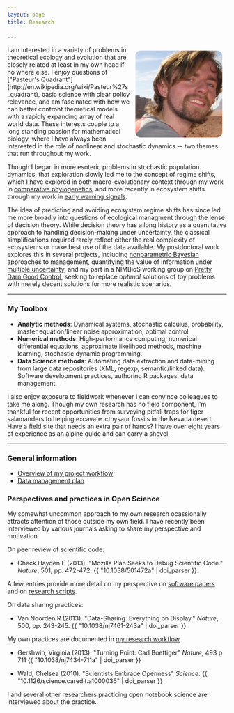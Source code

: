 ```yaml
---
layout: page
title: Research

---
```


<div class="span7">

<img src="assets/img/wadirum.png" style="float:right; margin: 10px 10px;"/>
I am interested in a variety of problems in theoretical
ecology and evolution that are closely related at least in my
own head if no where else.  I enjoy questions of ["Pasteur's Quadrant"](http://en.wikipedia.org/wiki/Pasteur%27s_quadrant), basic
science with clear policy relevance, and am fascinated with how we can
better confront theoretical models with a rapidly expanding array of
real world data.  These interests couple to a long standing
passion for mathematical biology, where I have always been interested
in the role of nonlinear and stochastic dynamics -- two themes that run
throughout my work.

Though I began in more esoteric problems in stochastic population
dynamics, that exploration slowly led me to the concept of regime shifts,
which I have explored in both macro-evolutionary context through my
work in [comparative phylogenetics](/projects/phylogenetics.html),
and more recently in ecosystem shifts through my work in [early warning
signals](/projects/warning-signals.html).

The idea of predicting and avoiding ecosystem regime shifts has since
led me more broadly into questions of ecological managment through the
lense of decision theory.  While decision theory has a long history as
a quantitative approach to handling decision-making under uncertainty,
the classical simplifications required rarely reflect either the real
complexity of ecosystems or make best use of the data available.
My postdoctoral work explores this in several projects, including
[nonparametric Bayesian](/projects/nonparametric-bayes.html)
approaches to management, quantifying the value of information
under [multiple uncertainty](/projects/multiple-uncertainty.html),
and my part in a NIMBioS working group on [Pretty Darn Good
Control](/projects/pdg-control.html), seeking to replace _optimal_
solutions of toy problems with merely decent solutions for more realistic
scenarios.

<!--
### Project Landing Pages

The menu to the right links to abstracts for most of my recent
reseach projects.  These pages also include automated feeds from
my workflow, indicating active issues or next steps, recent notebook
entries, current literature I'm reading on the topic, etc.
-->


------------------------------------------------------------------------------


### My Toolbox

* **Analytic methods**: Dynamical systems, stochastic calculus, probability, master equation/linear noise approximation, optimal control
* **Numerical methods**: High-performance computing, numerical differential equations, approximate likelihood methods, machine learning, stochastic dynamic programming.
* **Data Science methods**: Automating data extraction and data-mining from large data repositories (XML, regexp, semantic/linked data). Software development practices, authoring R packages, data management.

I also enjoy exposure to fieldwork whenever I can convince colleagues to take me along. Though my own research has no field component, I'm thankful for recent opportunities from surveying pitfall traps for tiger salamanders to helping excavate icthysaur fossils in the Nevada desert. Have a field site that needs an extra pair of hands? I have over eight years of experience as an alpine guide and can carry a shovel.

------------------------------------------------------------------------------


### General information

- [Overview of my project workflow](http://www.carlboettiger.info/2012/05/06/research-workflow.html)
- [Data management plan](http://www.carlboettiger.info/2012/10/09/data-management-plan.htm)


### Perspectives and practices in Open Science

My somewhat uncommon approach to my own research ocassionally attracts attention of those outside my own field.  I have recently been interviewed by various journals asking to share my perspective and motivation.

On peer review of scientific code:

* Check Hayden E (2013). "Mozilla Plan Seeks to Debug Scientific Code." _Nature_, 501, pp. 472-472. {{ "10.1038/501472a" | doi_parser }}.

A few entries provide more detail on my perspective on [software papers](http://carlboettiger.info/2013/06/13/what-I-look-for-in-software-papers.html) and on [research scripts](http://carlboettiger.info/2013/09/25/mozilla-software-review.html).

On data sharing practices:

* Van Noorden R (2013). "Data-Sharing: Everything on Display." _Nature_, 500, pp. 243-245. {{ "10.1038/nj7461-243a" | doi_parser }}

My own practices are documented in [my research workflow](http://www.carlboettiger.info/2012/05/06/research-workflow.html)

* Gershwin, Virginia (2013). "Turning Point: Carl Boettiger" _Nature_, 493 p 711  {{ "10.1038/nj7434-711a" | doi_parser }}

* Wald, Chelsea (2010).  "Scientists Embrace Openness" _Science_. {{ "10.1126/science.caredit.a1000036" | doi_parser }}

I and several other researchers practicing open notebook science are interviewed about the practice.



</div> <!-- end span7-->

